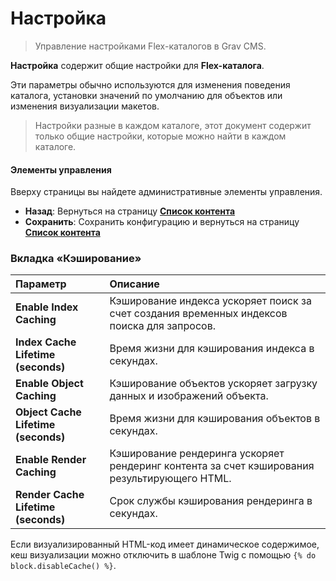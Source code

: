 # Настройка

> Управление настройками Flex-каталогов в Grav CMS.

**Настройка** содержит общие настройки для **Flex-каталога**.

Эти параметры обычно используются для изменения поведения каталога, установки значений по умолчанию для объектов или изменения визуализации макетов.

> Настройки разные в каждом каталоге, этот документ содержит только общие настройки, которые можно найти в каждом каталоге.

#### Элементы управления

Вверху страницы вы найдете административные элементы управления.

- **Назад**: Вернуться на страницу **[Список контента](/08.advanced/01.flex/01.administration/01.views-list/index)**
- **Сохранить**: Сохранить конфигурацию и вернуться на страницу **[Список контента](/08.advanced/01.flex/01.administration/01.views-list/index)**

### Вкладка «Кэширование»


| Параметр                        | Описание |
| :-----                        | :----- |
| **Enable Index Caching** | Кэширование индекса ускоряет поиск за счет создания временных индексов поиска для запросов. |
| **Index Cache Lifetime (seconds)** | Время жизни для кэширования индекса в секундах. |
| **Enable Object Caching** | Кэширование объектов ускоряет загрузку данных и изображений объекта. |
| **Object Cache Lifetime (seconds)** | Время жизни для кэширования объектов в секундах. |
| **Enable Render Caching** | Кэширование рендеринга ускоряет рендеринг контента за счет кэширования результирующего HTML. |
| **Render Cache Lifetime (seconds)** | Срок службы кэширования рендеринга в секундах. |


Если визуализированный HTML-код имеет динамическое содержимое, кеш визуализации можно отключить в шаблоне Twig с помощью ```{% do block.disableCache() %}```.

